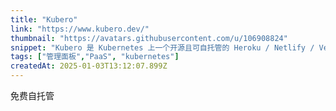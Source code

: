 ```yaml
---
title: "Kubero"
link: "https://www.kubero.dev/"
thumbnail: "https://avatars.githubusercontent.com/u/106908824"
snippet: "Kubero 是 Kubernetes 上一个开源且可自托管的 Heroku / Netlify / Vercel 替代方案。"
tags: ["管理面板","PaaS", "kubernetes"]
createdAt: 2025-01-03T13:12:07.899Z
---
```

免费自托管
